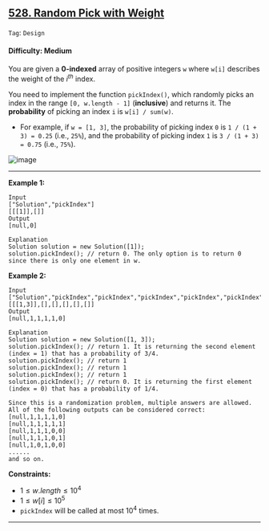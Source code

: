 ## [528. Random Pick with Weight](https://leetcode.com/problems/random-pick-with-weight)

```Tag```: ```Design```

#### Difficulty: Medium

You are given a __0-indexed__ array of positive integers ```w``` where ```w[i]``` describes the weight of the $i^{th}$ index.

You need to implement the function ```pickIndex()```, which randomly picks an index in the range ```[0, w.length - 1]``` (__inclusive__) and returns it. The __probability__ of picking an index ```i``` is ```w[i] / sum(w)```.

- For example, if ```w = [1, 3]```, the probability of picking index ```0``` is ```1 / (1 + 3) = 0.25``` (i.e., ```25%```), and the probability of picking index ```1``` is ```3 / (1 + 3) = 0.75``` (i.e., ```75%```).

![image](https://github.com/quananhle/Python/assets/35042430/c712da7d-2d11-4750-95e7-7bf3bb2d4c7c)

---

__Example 1:__
```
Input
["Solution","pickIndex"]
[[[1]],[]]
Output
[null,0]

Explanation
Solution solution = new Solution([1]);
solution.pickIndex(); // return 0. The only option is to return 0 since there is only one element in w.
```

__Example 2:__
```
Input
["Solution","pickIndex","pickIndex","pickIndex","pickIndex","pickIndex"]
[[[1,3]],[],[],[],[],[]]
Output
[null,1,1,1,1,0]

Explanation
Solution solution = new Solution([1, 3]);
solution.pickIndex(); // return 1. It is returning the second element (index = 1) that has a probability of 3/4.
solution.pickIndex(); // return 1
solution.pickIndex(); // return 1
solution.pickIndex(); // return 1
solution.pickIndex(); // return 0. It is returning the first element (index = 0) that has a probability of 1/4.

Since this is a randomization problem, multiple answers are allowed.
All of the following outputs can be considered correct:
[null,1,1,1,1,0]
[null,1,1,1,1,1]
[null,1,1,1,0,0]
[null,1,1,1,0,1]
[null,1,0,1,0,0]
......
and so on.
```

__Constraints:__

- $1 \le w.length \le 10^4$
- $1 \le w[i] \le 10^5$
- ```pickIndex``` will be called at most $10^4$ times.

---
